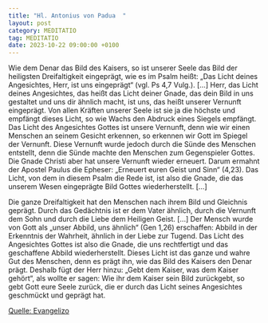 ```yaml
---
title: "Hl. Antonius von Padua  "
layout: post
category: MEDITATIO
tag: MEDITATIO
date: 2023-10-22 09:00:00 +0100
---
```

Wie dem Denar das Bild des Kaisers, so ist unserer Seele das Bild der heiligsten Dreifaltigkeit eingeprägt, wie es im Psalm heißt: „Das Licht deines Angesichtes, Herr, ist uns eingeprägt“ (vgl. Ps 4,7 Vulg.). […] Herr, das Licht deines Angesichtes, das heißt das Licht deiner Gnade, das dein Bild in uns gestaltet und uns dir ähnlich macht, ist uns, das heißt unserer Vernunft eingeprägt.<!--more--> Von allen Kräften unserer Seele ist sie ja die höchste und empfängt dieses Licht, so wie Wachs den Abdruck eines Siegels empfängt. Das Licht des Angesichtes Gottes ist unsere Vernunft, denn wie wir einen Menschen an seinem Gesicht erkennen, so erkennen wir Gott im Spiegel der Vernunft. Diese Vernunft wurde jedoch durch die Sünde des Menschen entstellt, denn die Sünde machte den Menschen zum Gegenspieler Gottes. Die Gnade Christi aber hat unsere Vernunft wieder erneuert. Darum ermahnt der Apostel Paulus die Epheser: „Erneuert euren Geist und Sinn“ (4,23). Das Licht, von dem in diesem Psalm die Rede ist, ist also die Gnade, die das unserem Wesen eingeprägte Bild Gottes wiederherstellt. […]

Die ganze Dreifaltigkeit hat den Menschen nach ihrem Bild und Gleichnis geprägt. Durch das Gedächtnis ist er dem Vater ähnlich, durch die Vernunft dem Sohn und durch die Liebe dem Heiligen Geist. [...] Der Mensch wurde von Gott als „unser Abbild, uns ähnlich“ (Gen 1,26) erschaffen: Abbild in der Erkenntnis der Wahrheit, ähnlich in der Liebe zur Tugend. Das Licht des Angesichtes Gottes ist also die Gnade, die uns rechtfertigt und das geschaffene Abbild wiederherstellt. Dieses Licht ist das ganze und wahre Gut des Menschen, denn es prägt ihn, wie das Bild des Kaisers den Denar prägt. Deshalb fügt der Herr hinzu: „Gebt dem Kaiser, was dem Kaiser gehört“, als wollte er sagen: Wie ihr dem Kaiser sein Bild zurückgebt, so gebt Gott eure Seele zurück, die er durch das Licht seines Angesichtes geschmückt und geprägt hat.


[Quelle: Evangelizo](https://evangeliumtagfuertag.org/DE/gospel)
